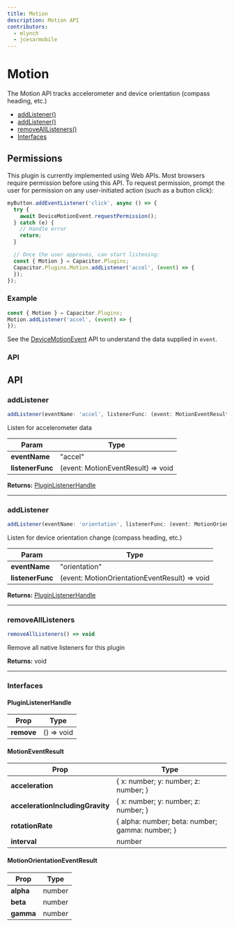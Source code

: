 ```yaml
---
title: Motion
description: Motion API
contributors:
  - mlynch
  - jcesarmobile
---
```


<plugin-platforms platforms="pwa,ios,android"></plugin-platforms>

# Motion

The Motion API tracks accelerometer and device orientation (compass heading, etc.)

<!--DOCGEN_INDEX_START-->
* [addListener()](#addlistener)
* [addListener()](#addlistener)
* [removeAllListeners()](#removealllisteners)
* [Interfaces](#interfaces)
<!--DOCGEN_INDEX_END-->

## Permissions

This plugin is currently implemented using Web APIs. Most browsers require permission before using this API. To request permission, prompt the user for permission on any user-initiated action (such as a button click):

```typescript
myButton.addEventListener('click', async () => {
  try {
    await DeviceMotionEvent.requestPermission();
  } catch (e) {
    // Handle error
    return;
  }

  // Once the user approves, can start listening:
  const { Motion } = Capacitor.Plugins;
  Capacitor.Plugins.Motion.addListener('accel', (event) => {
  });
});
```

### Example

```typescript
const { Motion } = Capacitor.Plugins;
Motion.addListener('accel', (event) => {
});
```

See the [DeviceMotionEvent](https://developer.mozilla.org/en-US/docs/Web/API/DeviceMotionEvent) API to understand the data supplied in `event`.

### API

<!--DOCGEN_API_START-->
<!--Update the source file JSDoc comments and rerun docgen to update the docs below-->
## API

### addListener

```typescript
addListener(eventName: 'accel', listenerFunc: (event: MotionEventResult) => void) => PluginListenerHandle
```

Listen for accelerometer data

| Param            | Type                               |
| ---------------- | ---------------------------------- |
| **eventName**    | "accel"                            |
| **listenerFunc** | (event: MotionEventResult) => void |

**Returns:** [PluginListenerHandle](#pluginlistenerhandle)

--------------------


### addListener

```typescript
addListener(eventName: 'orientation', listenerFunc: (event: MotionOrientationEventResult) => void) => PluginListenerHandle
```

Listen for device orientation change (compass heading, etc.)

| Param            | Type                                          |
| ---------------- | --------------------------------------------- |
| **eventName**    | "orientation"                                 |
| **listenerFunc** | (event: MotionOrientationEventResult) => void |

**Returns:** [PluginListenerHandle](#pluginlistenerhandle)

--------------------


### removeAllListeners

```typescript
removeAllListeners() => void
```

Remove all native listeners for this plugin

**Returns:** void

--------------------


### Interfaces


#### PluginListenerHandle

| Prop       | Type       |
| ---------- | ---------- |
| **remove** | () => void |


#### MotionEventResult

| Prop                             | Type                                            |
| -------------------------------- | ----------------------------------------------- |
| **acceleration**                 | { x: number; y: number; z: number; }            |
| **accelerationIncludingGravity** | { x: number; y: number; z: number; }            |
| **rotationRate**                 | { alpha: number; beta: number; gamma: number; } |
| **interval**                     | number                                          |


#### MotionOrientationEventResult

| Prop      | Type   |
| --------- | ------ |
| **alpha** | number |
| **beta**  | number |
| **gamma** | number |


<!--DOCGEN_API_END-->
